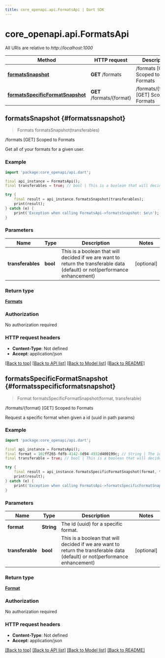 ```yaml
---
title: core_openapi.api.FormatsApi | Dart SDK
---
```


# core_openapi.api.FormatsApi

All URIs are relative to *http://localhost:1000*

Method | HTTP request | Description
------------- | ------------- | -------------
[**formatsSnapshot**](FormatsApi.md#formatssnapshot) | **GET** /formats | /formats [GET] Scoped to Formats
[**formatsSpecificFormatSnapshot**](FormatsApi.md#formatsspecificformatsnapshot) | **GET** /formats/{format} | /formats/{format} [GET] Scoped to Formats


## **formatsSnapshot** {#formatssnapshot}
> Formats formatsSnapshot(transferables)

/formats [GET] Scoped to Formats

Get all of your formats for a given user.

### Example
```dart
import 'package:core_openapi/api.dart';

final api_instance = FormatsApi();
final transferables = true; // bool | This is a boolean that will decided if we are want to return the transferable data (default) or not(performance enhancement)

try {
    final result = api_instance.formatsSnapshot(transferables);
    print(result);
} catch (e) {
    print('Exception when calling FormatsApi->formatsSnapshot: $e\n');
}
```

### Parameters

Name | Type | Description  | Notes
------------- | ------------- | ------------- | -------------
 **transferables** | **bool**| This is a boolean that will decided if we are want to return the transferable data (default) or not(performance enhancement) | [optional] 

### Return type

[**Formats**](Formats.md)

### Authorization

No authorization required

### HTTP request headers

 - **Content-Type**: Not defined
 - **Accept**: application/json

[[Back to top]](#) [[Back to API list]](../README.md#documentation-for-api-endpoints) [[Back to Model list]](../README.md#documentation-for-models) [[Back to README]](../README.md)

## **formatsSpecificFormatSnapshot** {#formatsspecificformatsnapshot}
> Format formatsSpecificFormatSnapshot(format, transferable)

/formats/{format} [GET] Scoped to Formats

Request a specific format when given a id (uuid in path params)

### Example
```dart
import 'package:core_openapi/api.dart';

final api_instance = FormatsApi();
final format = 102ff265-fdfb-4142-8d94-4932d400199c; // String | The id (uuid) for a specific format.
final transferable = true; // bool | This is a boolean that will decided if we are want to return the transferable data (default) or not(performance enhancement)

try {
    final result = api_instance.formatsSpecificFormatSnapshot(format, transferable);
    print(result);
} catch (e) {
    print('Exception when calling FormatsApi->formatsSpecificFormatSnapshot: $e\n');
}
```

### Parameters

Name | Type | Description  | Notes
------------- | ------------- | ------------- | -------------
 **format** | **String**| The id (uuid) for a specific format. | 
 **transferable** | **bool**| This is a boolean that will decided if we are want to return the transferable data (default) or not(performance enhancement) | [optional] 

### Return type

[**Format**](Format.md)

### Authorization

No authorization required

### HTTP request headers

 - **Content-Type**: Not defined
 - **Accept**: application/json

[[Back to top]](#) [[Back to API list]](../README.md#documentation-for-api-endpoints) [[Back to Model list]](../README.md#documentation-for-models) [[Back to README]](../README.md)

